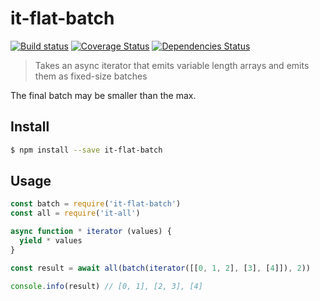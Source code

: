 # it-flat-batch

[![Build status](https://travis-ci.org/achingbrain/it-flat-batch.svg?branch=master)](https://travis-ci.org/achingbrain/it-flat-batch?branch=master) [![Coverage Status](https://coveralls.io/repos/github/achingbrain/it-flat-batch/badge.svg?branch=master)](https://coveralls.io/github/achingbrain/it-flat-batch?branch=master) [![Dependencies Status](https://david-dm.org/achingbrain/it-flat-batch/status.svg)](https://david-dm.org/achingbrain/it-flat-batch)

> Takes an async iterator that emits variable length arrays and emits them as fixed-size batches

The final batch may be smaller than the max.

## Install

```sh
$ npm install --save it-flat-batch
```

## Usage

```javascript
const batch = require('it-flat-batch')
const all = require('it-all')

async function * iterator (values) {
  yield * values
}

const result = await all(batch(iterator([[0, 1, 2], [3], [4]]), 2))

console.info(result) // [0, 1], [2, 3], [4]
```
